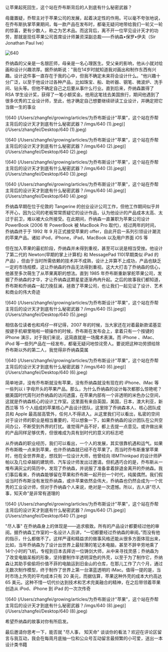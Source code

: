 让苹果起死回生，这个站在乔布斯背后的人到底有什么秘密武器？

毋庸置疑，乔帮主对于苹果公司的发展，起着决定性的作用。可以毫不夸张地说，在乔布斯执掌苹果期间，每一款产品在发布时，都毫无疑问地带给我们一轮又一轮的惊喜，更有少数人，称之为艺术品。而这背后，离不开一位罕见设计天才的功劳，那就是现任苹果公司首席设计师兼资深副总裁——乔纳森•保罗•伊夫（Sir Jonathan Paul Ive）

![640](/Users/zhangfei/growing/articles/为乔布斯设计"苹果"，这个站在乔帮主背后的设计天才到底有什么秘密武器？/imgs/640.jpeg)

乔纳森的父亲是一名银匠师，母亲是一名心理医生。受父亲的影响，他从小就对绘画和设计兴趣浓厚。据乔纳斯说："我在14岁时就知道我对画出和制作东西有兴趣。设计这件事一直存在于我的心中，但我不确定未来将会设计什么。"他兴趣十分广泛，以至于他设计过各种产品，比如珠宝、船、助听器、钢笔、微波炉、洗手间、钻头等。但他不确定自己之后要从事什么行业。直到后来，乔纳森赢得了 RSA 学生设计奖，获得了一笔小额奖金。他用这笔钱去美国旅行，期间他遇到了很多优秀的工业设计师，至此，他才确定自己想要继续研读工业设计，并确定把它当做一生的事业

![640 (/Users/zhangfei/growing/articles/为乔布斯设计"苹果"，这个站在乔帮主背后的设计天才到底有什么秘密武器？/imgs/640 (1).jpeg)](/Users/zhangfei/Desktop/640 (1).jpeg)



![640 (/Users/zhangfei/growing/articles/为乔布斯设计"苹果"，这个站在乔帮主背后的设计天才到底有什么秘密武器？/imgs/640 (2).jpeg)](/Users/zhangfei/Desktop/640 (2).jpeg)



![640 (/Users/zhangfei/growing/articles/为乔布斯设计"苹果"，这个站在乔帮主背后的设计天才到底有什么秘密武器？/imgs/640 (3).jpeg)](/Users/zhangfei/Desktop/640 (3).jpeg)



![640 (/Users/zhangfei/growing/articles/为乔布斯设计"苹果"，这个站在乔帮主背后的设计天才到底有什么秘密武器？/imgs/640 (4).jpeg)](/Users/zhangfei/Desktop/640 (4).jpeg)

乔纳森早期在位于伦敦的 Tangerine 的创业设计公司工作，但他工作期间似乎并不开心，因为公司的老板常常质疑它的设计作品，认为他设计的产品成本太高、太过于前卫，难以被大众所接受。在此期间，乔纳森一直兼职为苹果公司设计 PowerBook (2006 年 PowerBook 被 MacBook Pro 取代)，经过两年的时间，乔纳森终于于 1992 年 9 月正式接受苹果的 offer，自此开启一系列引领设计潮流的苹果产品。诸如 iPod，iPhone，iPad，MacBook 以及用户界面 iOS 等

但在加入苹果的最初阶段，乔纳森并未得到重视，甚至可以说是相当受挫。他设计了第二代的 Newton(早期的掌上计算机) 和 MessagePad 110(早期类似 iPad 的产品) ，但由于当时所需依赖的技术并不成熟，设计上并算不上成功，产品也缺乏一定的市场规模，这让乔纳森的作品无法得到重视。这大大打击了乔纳森的信心，他甚至多次萌生了从苹果离职的想法。直到 1985 年乔布斯重新掌舵苹果公司，发掘了乔纳森的才华，才让乔纳森这颗星星逐渐冉冉升起。之后的故事我们都知道，乔布斯和乔纳森一起力挽狂澜，拯救了苹果公司，也让我们一起见证了设计、艺术和商业的伟大奇迹

![640 (/Users/zhangfei/growing/articles/为乔布斯设计"苹果"，这个站在乔帮主背后的设计天才到底有什么秘密武器？/imgs/640 (5).jpeg)](/Users/zhangfei/Desktop/640 (5).jpeg)

相信各位读者也和鸡仔一样记得，2007 年的时候，当大家还在对着最新款诺基亚按键手机噼里啪啦一顿操作的时候，乔布斯在发布会上，拿着只有一个按键的 iPhone 演示，对于我们来说，这简直就是一场魔术表演。而 iPhone 、iMac、iPod 等一些列产品在一经发布，都毫无疑问地惊诧旁人。要说把这种功劳颁给除乔布斯以外的第二人，我觉得非乔纳森莫属

![640 (/Users/zhangfei/growing/articles/为乔布斯设计"苹果"，这个站在乔帮主背后的设计天才到底有什么秘密武器？/imgs/640 (6).jpeg)](/Users/zhangfei/Desktop/640 (6).jpeg)

简单地讲，没有乔布斯就没有苹果，没有乔纳森就没有现在的 iPhone、iMac 等一些列以 i 字母开头的苹果产品。那么，为什么乔纳森的设计每次都那么惊艳呢？据美国时代周刊对乔纳森的访问透露，在苹果内部有一个非透明的米色办公空间，这就是乔纳森核心的设计工作室。这里面有来自英国，美国，日本，澳大利亚，新西兰等 15 个人组成的苹果核心产品设计团队，这里除了乔纳森本人、核心团队成员和 Apple 最高层高管外，任何人不得进入。从这里我们可以看出，私密的空间对于设计师的职业是相当重要的，可以想象一下，如果乔纳森的设计团队在公共空间办公，不断受到外界的打扰。谁觉得产品不好，都上去提一点意见。或许做出来的产品同样足够优秀，但很难成为具有划时代的意义的标志吧

从乔纳森的职业经历，我们可以看出，一个人的发展，其实很靠机遇和运气。如果乔布斯晚一点来到苹果，也许乔纳森就已经不在苹果了。而当时乔布斯重掌苹果时，他在全世界奔走，想找到一位设计大师，他曾经向 IBMThinkpad 的设计师萨帕以及几位卓越的建筑师、汽车设计师发出过邀请。但机遇巧合的是，乔布斯从一堆布满灰尘的简历中，发现了乔纳森，并说服了准备拿着辞退金离开的乔纳森。我们事后看来，乔纳森能够留在苹果和乔布斯一起开创一个时代，纯属偶然。我们假设当时乔布斯没有发现乔纳森，或许苹果依然会伟大，乔纳森也仍然会成为一个优秀的工业设计师，但对于乔纳森个人来说，绝对是一次遗憾。所以，古人讲"尽人事，知天命"是非常有道理的

![640 (/Users/zhangfei/growing/articles/为乔布斯设计"苹果"，这个站在乔帮主背后的设计天才到底有什么秘密武器？/imgs/640 (7).jpeg)](/Users/zhangfei/Desktop/640 (7).jpeg)

"尽人事" 在乔纳森身上的体现是——追求极致。所有的产品设计都要经过他的审阅。据乔纳森工作室的一名设计人员讲，“一切都要经过乔纳森的审阅。”而没有他的指示，什么都做不了。这样严谨和精益求的做事风格还能从很多方面体现出来，比如，当年乔纳森为了设计出世界上最轻薄的笔记本电脑，甚至不辞辛劳地乘了14个小时的飞机，专程到日本去拜访一位铸剑大师，从中来寻找灵感；乔纳森为了改变电脑呆板的形象，坚持要制作半透明深色的外壳，以至于为了制作它，乔纳森让其助手偷偷将价值不菲的电脑运到旧金山的仓库，在那儿工作了六个月，通过无数次制作模型，终于制作了世界上第一台湛蓝透明的 iMac。值得一提的是，当时市场上外壳的平均成本只有 20 美元，而据估算，苹果这种外壳的成本大约高达 65 美元。这种不惜一切代价达到技术和艺术完美融合的精神，在之后带领着苹果创造从 iPod、iPhone 到 iPad 的一次次传奇

![640 (/Users/zhangfei/growing/articles/为乔布斯设计"苹果"，这个站在乔帮主背后的设计天才到底有什么秘密武器？/imgs/640 (8).jpeg)](/Users/zhangfei/Desktop/640 (8).jpeg)

希望乔纳森的故事对你有所启发。

最后邀请你思考一下，能否就 "尽人事， 知天命" 谈谈你的看法？欢迎在评论区留言与我互动，我会在每周月底抽一位和公众号互动留言最频繁的小可爱，送出一本设计类书籍

